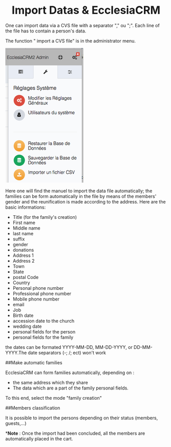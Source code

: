 # <center><big>Import Datas & Ecclesia**CRM** </big></center>

One can import data via a CVS file with a separator  "," ou ";". Each line of the file has to contain a person's data.

The function " import a CVS file" is in the administrator menu.

![Screenshot](../../img/tools/importCSV.png)

Here one will find the manuel to import the data file automatically; the families can be form automatically in the file by means of the members' gender and the reunification is made according to the address.
Here are the basic informations:

- Title (for the family's creation)
- First name
- Middle name
- last name
- suffix
- gender
- donations
- Address 1
- Address 2
- Town
- State
- postal Code
- Country
- Personal phone number
- Professional phone number
- Mobile phone number
- email
- Job
- Birth date
- accession date to the church
- wedding date
- personal fields for the person
- personal fields for the family


the dates can be formated YYYY-MM-DD, MM-DD-YYYY, or DD-MM-YYYY.The date separators (-; /; ect) won't work


##Make automatic families

EcclesiaCRM can form families automatically, depending on :

- the same address which they share
- The data which are a part of the family personal fields.

To this end, select the mode "family creation"

##Members classification

It is possible to import the persons depending on their status (members, guests,...)

***Note** : Once the import had been concluded, all the members are automatically placed in the cart.
